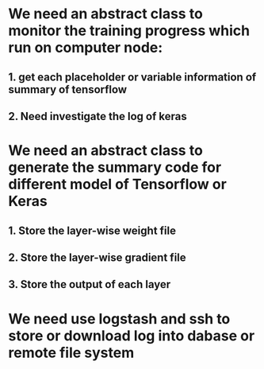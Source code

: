 # We need an abstract class to monitor the training progress which run on computer node:
## 1. get each placeholder or variable information of summary of tensorflow
## 2. Need investigate the log of keras

# We need an abstract class to generate the summary code for different model of Tensorflow or Keras
## 1. Store the layer-wise weight file 
## 2. Store the layer-wise gradient file
## 3. Store the output of each layer

# We need use logstash and ssh to store or download log into dabase or remote file system